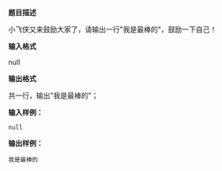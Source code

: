 **题目描述**

小飞侠又来鼓励大家了，请输出一行"我是最棒的"，鼓励一下自己！

**输入格式**

null

**输出格式**

共一行，输出"我是最棒的"；

**输入样例：**

```
null
```

**输出样例：**

```
我是最棒的
```

